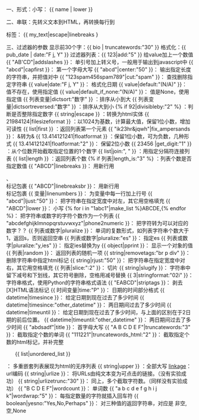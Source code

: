 一、形式：小写：  {{ name | lower }}

二、串联：先转义文本到HTML，再转换每行到 <p> 标签： {{ my_text|escape|linebreaks }

三、过滤器的参数
显示前30个字：{{ bio | truncatewords:"30" }}
格式化：{{ pub_date | date:"F j, Y" }}
过滤器列表：{{ 123|add:"5" }} 给value加上一个数值
{{ "AB'CD"|addslashes }}： 单引号加上转义号，一般用于输出到javascript中
{{ "abcd"|capfirst }}： 第一个字母大写
{{ "abcd"|center:"50" }}： 输出指定长度的字符串，并把值对中
{{ "123spam456spam789"|cut:"spam" }}： 查找删除指定字符串
{{ value|date:"F j, Y" }}： 格式化日期
{{ value|default:"(N/A)" }}： 值不存在，使用指定值
{{ value|default_if_none:"(N/A)" }}： 值是None，使用指定值
{{ 列表变量|dictsort:"数字" }} ：排序从小到大
{{ 列表变量|dictsortreversed:"数字" }} ：排序从大到小
{% if 92|divisibleby:"2" %} ：判断是否整除指定数字
{{ string|escape }} ：转换为html实体
{{ 21984124|filesizeformat }} ：以1024为基数，计算最大值，保留1位小数，增加可读性
{{ list|first }} ：返回列表第一个元素
{{ "ik23hr&jqwh"|fix_ampersands }}： &转为&amp;
{{ 13.414121241|floatformat }} ：保留1位小数，可为负数，几种形式
{{ 13.414121241|floatformat:"2" }}： 保留2位小数
{{ 23456 |get_digit:"1" }} ：从个位数开始截取指定位置的1个数字
{{ list|join:", " }} ：用指定分隔符连接列表
{{ list|length }} ：返回列表个数
{% if 列表|length_is:"3" %} ：列表个数是否指定数值
{{ "ABCD"|linebreaks }}： 用新行用<p> 、 <br /> 标记包裹
{{ "ABCD"|linebreaksbr }}： 用新行用<br /> 标记包裹
{{ 变量|linenumbers }}： 为变量中每一行加上行号
{{ "abcd"|ljust:"50" }}： 把字符串在指定宽度中对左，其它用空格填充
{{ "ABCD"|lower }}： 小写
{% for i in "1abc1"|make_list %}ABCDE,{% endfor %}： 把字符串或数字的字符个数作为一个列表
{{ "abcdefghijklmnopqrstuvwxyz"|phone2numeric }}： 把字符转为可以对应的数字？？
{{ 列表或数字|pluralize }}： 单词的复数形式，如列表字符串个数大于1，返回s，否则返回空串
{{ 列表或数字|pluralize:"es" }}： 指定es
{{ 列表或数字|pluralize:"y,ies" }}： 指定ies替换为y
{{ object|pprint }}： 显示一个对象的值
{{ 列表|random }}： 返回列表的随机一项
{{ string|removetags:"br p div" }}： 删除字符串中指定html标记
{{ string|rjust:"50" }}： 把字符串在指定宽度中对右，其它用空格填充
{{ 列表|slice:":2" }}： 切片
{{ string|slugify }}： 字符串中留下减号和下划线，其它符号删除，空格用减号替换
{{ 3|stringformat:"02i" }}： 字符串格式，使用Python的字符串格式语法
{{ "E<A>A</A>B<C>C</C>D"|striptags }}： 剥去[X]HTML语法标记
{{ 时间变量|time:"P" }}： 日期的时间部分格式
{{ datetime|timesince }}： 给定日期到现在过去了多少时间
{{ datetime|timesince:"other_datetime" }}： 两日期间过去了多少时间
{{ datetime|timeuntil }}： 给定日期到现在过去了多少时间，与上面的区别在于2日期的前后位置。
{{ datetime|timeuntil:"other_datetime" }}： 两日期间过去了多少时间
{{ "abdsadf"|title }}： 首字母大写
{{ "A B C D E F"|truncatewords:"3" }}： 截取指定个数的单词
{{ "<a>1<a>1<a>1</a></a></a>22<a>1</a>"|truncatewords_html:"2" }}： 截取指定个数的html标记，并补完整
<ul>{{ list|unordered_list }}</ul>： 多重嵌套列表展现为html的无序列表
{{ string|upper }} ：全部大写
<a href="{{ link|urlencode }}">linkage</a>： url编码
{{ string|urlize }}： 将URLs由纯文本变为可点击的链接。（没有实验成功）
{{ string|urlizetrunc:"30" }}： 同上，多个截取字符数。（同样没有实验成功）
{{ "B C D E F"|wordcount }}： 单词数
{{ "a b c d e f g h i j k"|wordwrap:"5" }}： 每指定数量的字符就插入回车符
{{ boolean|yesno:"Yes,No,Perhaps" }}： 对三种值的返回字符串，对应是 非空,空,None